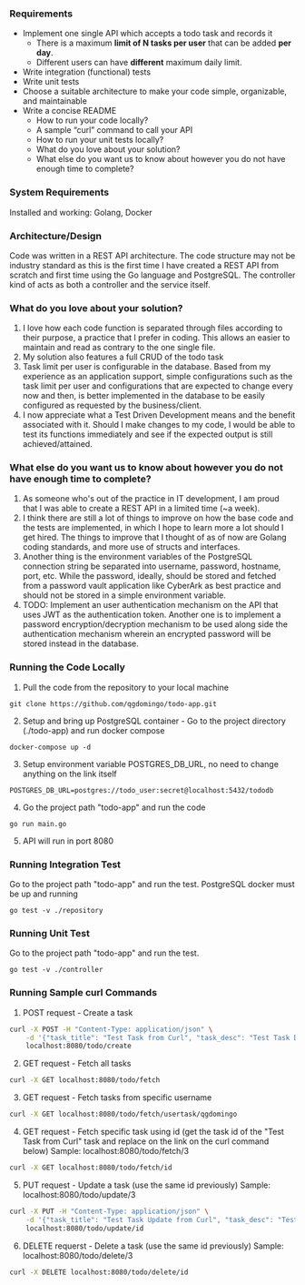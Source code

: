 ### Requirements

- Implement one single API which accepts a todo task and records it
  - There is a maximum **limit of N tasks per user** that can be added **per day**.
  - Different users can have **different** maximum daily limit.
- Write integration (functional) tests
- Write unit tests
- Choose a suitable architecture to make your code simple, organizable, and maintainable
- Write a concise README
  - How to run your code locally?
  - A sample “curl” command to call your API
  - How to run your unit tests locally?
  - What do you love about your solution?
  - What else do you want us to know about however you do not have enough time to complete?

### System Requirements
Installed and working: Golang, Docker 

### Architecture/Design
Code was written in a REST API architecture. The code structure may not be industry standard as this is the first time I have created a REST API from scratch and first time using the Go language and PostgreSQL. The controller kind of acts as both a controller and the service itself.

### What do you love about your solution?
1. I love how each code function is separated through files according to their purpose, a practice that I prefer in coding. This allows an easier to maintain and read as contrary to the one single file. 
2. My solution also features a full CRUD of the todo task
3. Task limit per user is configurable in the database. Based from my experience as an application support, simple configurations such as the task limit per user and configurations that are expected to change every now and then, is better implemented in the database to be easily configured as requested by the business/client.
4. I now appreciate what a Test Driven Development means and the benefit associated with it. Should I make changes to my code, I would be able to test its functions immediately and see if the expected output is still achieved/attained.

### What else do you want us to know about however you do not have enough time to complete?
1. As someone who's out of the practice in IT development, I am proud that I was able to create a REST API in a limited time (~a week).  
3. I think there are still a lot of things to improve on how the base code and the tests are implemented, in which I hope to learn more a lot should I get hired. The things to improve that I thought of as of now are Golang coding standards, and more use of structs and interfaces. 
4. Another thing is the environment variables of the PostgreSQL connection string be separated into username, password, hostname, port, etc. While the password, ideally, should be stored and fetched from a password vault application like CyberArk as best practice and should not be stored in a simple environment variable.
5. TODO: Implement an user authentication mechanism on the API that uses JWT as the authentication token. Another one is to implement a password encryption/decryption mechanism to be used along side the authentication mechanism wherein an encrypted password will be stored instead in the database.

### Running the Code Locally
1. Pull the code from the repository to your local machine
```
git clone https://github.com/qgdomingo/todo-app.git
```
2. Setup and bring up PostgreSQL container - Go to the project directory (./todo-app) and run docker compose 
```
docker-compose up -d
```
3. Setup environment variable POSTGRES_DB_URL, no need to change anything on the link itself
```
POSTGRES_DB_URL=postgres://todo_user:secret@localhost:5432/tododb
```
4. Go the project path "todo-app" and run the code
```
go run main.go
```
5. API will run in port 8080

### Running Integration Test
Go to the project path "todo-app" and run the test. PostgreSQL docker must be up and running
```
go test -v ./repository
```

### Running Unit Test
Go to the project path "todo-app" and run the test.
```
go test -v ./controller
```

### Running Sample curl Commands
1. POST request - Create a task
```bash
curl -X POST -H "Content-Type: application/json" \
    -d '{"task_title": "Test Task from Curl", "task_desc": "Test Task Description from Curl", "created_by": "qgdomingo"}' \
    localhost:8080/todo/create
```
2. GET request - Fetch all tasks 
```bash
curl -X GET localhost:8080/todo/fetch
```
3. GET request - Fetch tasks from specific username 
```bash
curl -X GET localhost:8080/todo/fetch/usertask/qgdomingo
```
4. GET request - Fetch specific task using id (get the task id of the "Test Task from Curl" task and replace on the link on the curl command below)
Sample: localhost:8080/todo/fetch/3
```bash
curl -X GET localhost:8080/todo/fetch/id
```
5. PUT request - Update a task (use the same id previously)
Sample: localhost:8080/todo/update/3
```bash
curl -X PUT -H "Content-Type: application/json" \
    -d '{"task_title": "Test Task Update from Curl", "task_desc": "Test Task Description Update from Curl", "created_by": "qgdomingo"}' \
    localhost:8080/todo/update/id
```
6. DELETE requerst - Delete a task (use the same id previously)
Sample: localhost:8080/todo/delete/3
```bash
curl -X DELETE localhost:8080/todo/delete/id
```
